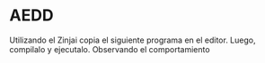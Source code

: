 # AEDD

Utilizando el Zinjai copia el siguiente programa en el editor. Luego, compilalo y ejecutalo. Observando el comportamiento